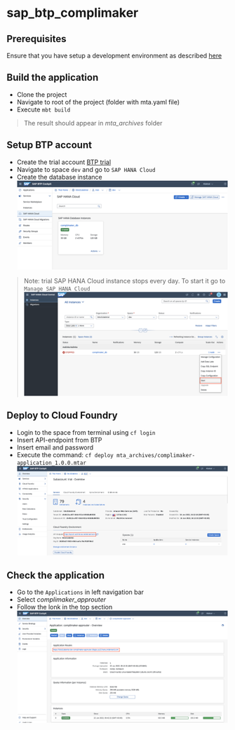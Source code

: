 # sap_btp_complimaker

## Prerequisites
Ensure that you have setup a development environment as described [here](.docs/prerequisites.md)

## Build the application
* Clone the project
* Navigate to root of the project (folder with mta.yaml file)
* Execute `mbt build`
> The result should appear in *mta_archives* folder

## Setup BTP account
* Create the trial account [BTP trial](https://cockpit.hanatrial.ondemand.com/trial)
* Navigate to space `dev` and go to `SAP HANA Cloud`
* Create the database instance
![image](.docs/images/SAP_HANA_CLOUD.png)
> Note: trial SAP HANA Cloud instance stops every day. To start it go to `Manage SAP HANA Cloud` ![image](.docs/images/START_THE_DB_INSTANCE.png)

## Deploy to Cloud Foundry
* Login to the space from terminal using `cf login`
* Insert API-endpoint from BTP
* Insert email and password
* Execute the command: `cf deploy mta_archives/complimaker-application_1.0.0.mtar`
![image](.docs/images/API_EXAMPLE.png)

## Check the application
* Go to the `Applications` in left navigation bar
* Select *complimaker_approuter*
* Follow the lonk in the top section
![image](.docs/images/DEPLOYED_APPLICATION.png)
